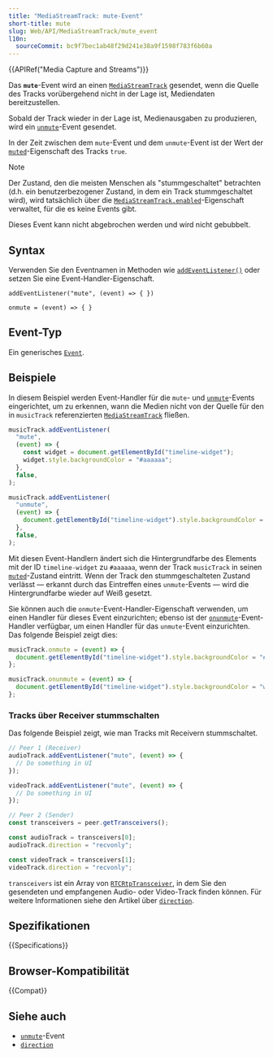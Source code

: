 ```yaml
---
title: "MediaStreamTrack: mute-Event"
short-title: mute
slug: Web/API/MediaStreamTrack/mute_event
l10n:
  sourceCommit: bc9f7bec1ab48f29d241e38a9f1598f783f6b60a
---
```


{{APIRef("Media Capture and Streams")}}

Das **`mute`**-Event wird an einen [`MediaStreamTrack`](/de/docs/Web/API/MediaStreamTrack) gesendet, wenn die Quelle des Tracks vorübergehend nicht in der Lage ist, Mediendaten bereitzustellen.

Sobald der Track wieder in der Lage ist, Medienausgaben zu produzieren, wird ein [`unmute`](/de/docs/Web/API/MediaStreamTrack/unmute_event)-Event gesendet.

In der Zeit zwischen dem `mute`-Event und dem `unmute`-Event ist der Wert der [`muted`](/de/docs/Web/API/MediaStreamTrack/muted)-Eigenschaft des Tracks `true`.

> [!NOTE]
> Der Zustand, den die meisten Menschen als "stummgeschaltet" betrachten (d.h. ein benutzerbezogener Zustand, in dem ein Track stummgeschaltet wird), wird tatsächlich über die [`MediaStreamTrack.enabled`](/de/docs/Web/API/MediaStreamTrack/enabled)-Eigenschaft verwaltet, für die es keine Events gibt.

Dieses Event kann nicht abgebrochen werden und wird nicht gebubbelt.

## Syntax

Verwenden Sie den Eventnamen in Methoden wie [`addEventListener()`](/de/docs/Web/API/EventTarget/addEventListener) oder setzen Sie eine Event-Handler-Eigenschaft.

```js-nolint
addEventListener("mute", (event) => { })

onmute = (event) => { }
```

## Event-Typ

Ein generisches [`Event`](/de/docs/Web/API/Event).

## Beispiele

In diesem Beispiel werden Event-Handler für die `mute`- und [`unmute`](/de/docs/Web/API/MediaStreamTrack/unmute_event)-Events eingerichtet, um zu erkennen, wann die Medien nicht von der Quelle für den in `musicTrack` referenzierten [`MediaStreamTrack`](/de/docs/Web/API/MediaStreamTrack) fließen.

```js
musicTrack.addEventListener(
  "mute",
  (event) => {
    const widget = document.getElementById("timeline-widget");
    widget.style.backgroundColor = "#aaaaaa";
  },
  false,
);

musicTrack.addEventListener(
  "unmute",
  (event) => {
    document.getElementById("timeline-widget").style.backgroundColor = "white";
  },
  false,
);
```

Mit diesen Event-Handlern ändert sich die Hintergrundfarbe des Elements mit der ID `timeline-widget` zu `#aaaaaa`, wenn der Track `musicTrack` in seinen [`muted`](/de/docs/Web/API/MediaStreamTrack/muted)-Zustand eintritt. Wenn der Track den stummgeschalteten Zustand verlässt — erkannt durch das Eintreffen eines `unmute`-Events — wird die Hintergrundfarbe wieder auf Weiß gesetzt.

Sie können auch die `onmute`-Event-Handler-Eigenschaft verwenden, um einen Handler für dieses Event einzurichten; ebenso ist der [`onunmute`](/de/docs/Web/API/MediaStreamTrack/unmute_event)-Event-Handler verfügbar, um einen Handler für das `unmute`-Event einzurichten. Das folgende Beispiel zeigt dies:

```js
musicTrack.onmute = (event) => {
  document.getElementById("timeline-widget").style.backgroundColor = "#aaaaaa";
};

musicTrack.onunmute = (event) => {
  document.getElementById("timeline-widget").style.backgroundColor = "white";
};
```

### Tracks über Receiver stummschalten

Das folgende Beispiel zeigt, wie man Tracks mit Receivern stummschaltet.

```js
// Peer 1 (Receiver)
audioTrack.addEventListener("mute", (event) => {
  // Do something in UI
});

videoTrack.addEventListener("mute", (event) => {
  // Do something in UI
});

// Peer 2 (Sender)
const transceivers = peer.getTransceivers();

const audioTrack = transceivers[0];
audioTrack.direction = "recvonly";

const videoTrack = transceivers[1];
videoTrack.direction = "recvonly";
```

`transceivers` ist ein Array von [`RTCRtpTransceiver`](/de/docs/Web/API/RTCRtpTransceiver), in dem Sie den gesendeten und empfangenen Audio- oder Video-Track finden können. Für weitere Informationen siehe den Artikel über [`direction`](/de/docs/Web/API/RTCRtpTransceiver/direction).

## Spezifikationen

{{Specifications}}

## Browser-Kompatibilität

{{Compat}}

## Siehe auch

- [`unmute`](/de/docs/Web/API/MediaStreamTrack/unmute_event)-Event
- [`direction`](/de/docs/Web/API/RTCRtpTransceiver/direction)
